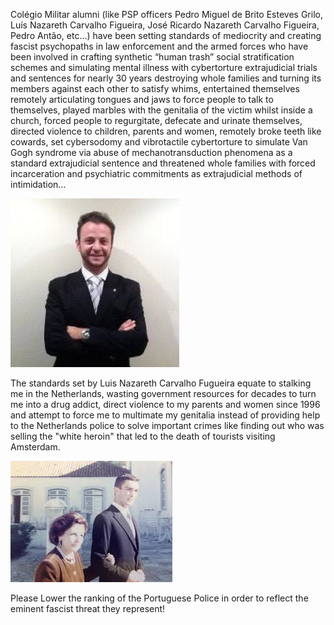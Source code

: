 Colégio Militar alumni (like PSP officers Pedro Miguel de Brito Esteves Grilo, Luís Nazareth Carvalho Figueira, José Ricardo Nazareth Carvalho Figueira, Pedro Antão, etc…) have been setting standards of mediocrity and creating fascist psychopaths in law enforcement and the armed forces who have been involved in crafting synthetic “human trash” social stratification schemes and simulating mental illness with cybertorture extrajudicial trials and sentences for nearly 30 years destroying whole families and turning its members against each other to satisfy whims, entertained themselves remotely articulating tongues and jaws to force people to talk to themselves, played marbles with the genitalia of the victim whilst inside a church, forced people to regurgitate, defecate and urinate themselves, directed violence to children, parents and women, remotely broke teeth like cowards, set cybersodomy and vibrotactile cybertorture to simulate Van Gogh syndrome via abuse of mechanotransduction phenomena as a standard extrajudicial sentence and threatened whole families with forced incarceration and psychiatric commitments as extrajudicial methods of intimidation…

![Pedro Miguel de Brito Esteves Grilo](https://raw.githubusercontent.com/strikles/strikles.github.io/master/abuse/cybertorture_collaborationists/PT/CM/Pedro%20Grilo.jpg)

The standards set by Luis Nazareth Carvalho Fugueira equate to stalking me in the Netherlands, wasting government resources for decades to turn me into a drug addict, direct violence to my parents and women since 1996 and attempt to force me to multimate my genitalia instead of providing help to the Netherlands police to solve important crimes like finding out who was selling the "white heroin" that led to the death of tourists visiting Amsterdam.

![Luis Nazareth Carvalho Figueira](https://raw.githubusercontent.com/strikles/strikles.github.io/master/abuse/cybertorture_collaborationists/PT/CM/luis%20figueira.png)

Please Lower the ranking of the Portuguese Police in order to reflect the eminent fascist threat they represent!
